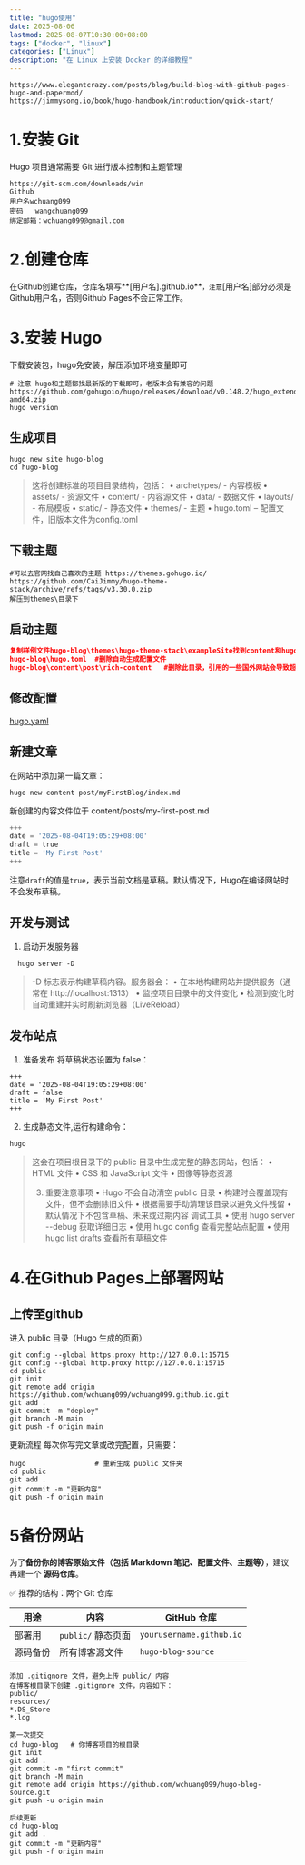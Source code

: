 ```yaml
---
title: "hugo使用"
date: 2025-08-06
lastmod: 2025-08-07T10:30:00+08:00
tags: ["docker", "linux"]
categories: ["Linux"]
description: "在 Linux 上安装 Docker 的详细教程"
---
```


```
https://www.elegantcrazy.com/posts/blog/build-blog-with-github-pages-hugo-and-papermod/
https://jimmysong.io/book/hugo-handbook/introduction/quick-start/ 
```

# 1.安装 Git

Hugo 项目通常需要 Git 进行版本控制和主题管理

```
https://git-scm.com/downloads/win
Github
用户名wchuang099
密码   wangchuang099
绑定邮箱：wchuang099@gmail.com
```

# 2.创建仓库

在Github创建仓库，仓库名填写**[用户名].github.io**`，注意`[用户名]部分必须是Github用户名，否则Github Pages不会正常工作。

# 3.安装 Hugo

下载安装包，hugo免安装，解压添加环境变量即可

```shell
# 注意 hugo和主题都找最新版的下载即可，老版本会有兼容的问题
https://github.com/gohugoio/hugo/releases/download/v0.148.2/hugo_extended_0.148.2_windows-amd64.zip
hugo version
```



## 生成项目

```
hugo new site hugo-blog
cd hugo-blog
```

> 这将创建标准的项目目录结构，包括：
> •	archetypes/ - 内容模板
> •	assets/ - 资源文件
> •	content/ - 内容源文件
> •	data/ - 数据文件
> •	layouts/ - 布局模板
> •	static/ - 静态文件
> •	themes/ - 主题
> •	hugo.toml – 配置文件，旧版本文件为config.toml



## 下载主题

```
#可以去官网找自己喜欢的主题 https://themes.gohugo.io/
https://github.com/CaiJimmy/hugo-theme-stack/archive/refs/tags/v3.30.0.zip
解压到themes\目录下
```

## 启动主题

``````json
复制样例文件hugo-blog\themes\hugo-theme-stack\exampleSite找到content和hugo.yaml复制到hugo-blog目录下
hugo-blog\hugo.toml  #删除自动生成配置文件
hugo-blog\content\post\rich-content   #删除此目录，引用的一些国外网站会导致超时启动不了

``````

## 修改配置

[hugo.yaml](https://github.com/wchuang099/hugo-blog-source/blob/main/hugo.yaml)

## 新建文章

在网站中添加第一篇文章：

``````
hugo new content post/myFirstBlog/index.md
``````


新创建的内容文件位于 content/posts/my-first-post.md

```python
+++
date = '2025-08-04T19:05:29+08:00'
draft = true
title = 'My First Post'
+++
```

注意`draft`的值是`true`，表示当前文档是草稿。默认情况下，Hugo在编译网站时不会发布草稿。

## 开发与测试
1. 启动开发服务器

```shell
  hugo server -D
```

  > -D 标志表示构建草稿内容。服务器会：
  > •	在本地构建网站并提供服务（通常在 http://localhost:1313）
  > •	监控项目目录中的文件变化
  > •	检测到变化时自动重建并实时刷新浏览器（LiveReload）

## 发布站点

1. 准备发布
将草稿状态设置为 false：
```shell
+++
date = '2025-08-04T19:05:29+08:00'
draft = false
title = 'My First Post'
+++
```
2. 生成静态文件,运行构建命令：

```shell
hugo
```
> 这会在项目根目录下的 public 目录中生成完整的静态网站，包括：
> •	HTML 文件
> •	CSS 和 JavaScript 文件
> •	图像等静态资源
>
> 3. 重要注意事项
>    •	Hugo 不会自动清空 public 目录
>    •	构建时会覆盖现有文件，但不会删除旧文件
>    •	根据需要手动清理该目录以避免文件残留
>    •	默认情况下不包含草稿、未来或过期内容
>    调试工具
>    •	使用 hugo server --debug 获取详细日志
>    •	使用 hugo config 查看完整站点配置
>    •	使用 hugo list drafts 查看所有草稿文件

# 4.在Github Pages上部署网站

## 上传至github

进入 public 目录（Hugo 生成的页面）

```shell
git config --global https.proxy http://127.0.0.1:15715
git config --global http.proxy http://127.0.0.1:15715
cd public
git init
git remote add origin https://github.com/wchuang099/wchuang099.github.io.git
git add .
git commit -m "deploy"
git branch -M main
git push -f origin main
```

更新流程
每次你写完文章或改完配置，只需要：

```shell
hugo                 # 重新生成 public 文件夹
cd public
git add .
git commit -m "更新内容"
git push -f origin main
```

# 5备份网站

为了**备份你的博客原始文件（包括 Markdown 笔记、配置文件、主题等）**，建议再建一个 **源码仓库**。

✅ 推荐的结构：两个 Git 仓库

| 用途     | 内容               | GitHub 仓库                  |
| -------- | ------------------ | ---------------------------- |
| 部署用   | `public/` 静态页面 | `yourusername.github.io`     |
| 源码备份 | 所有博客源文件     | `hugo-blog-source` |

```
添加 .gitignore 文件，避免上传 public/ 内容
在博客根目录下创建 .gitignore 文件，内容如下：
public/
resources/
*.DS_Store
*.log

第一次提交
cd hugo-blog   # 你博客项目的根目录
git init
git add .
git commit -m "first commit"
git branch -M main
git remote add origin https://github.com/wchuang099/hugo-blog-source.git
git push -u origin main

后续更新
cd hugo-blog
git add .
git commit -m "更新内容"
git push -f origin main
```

